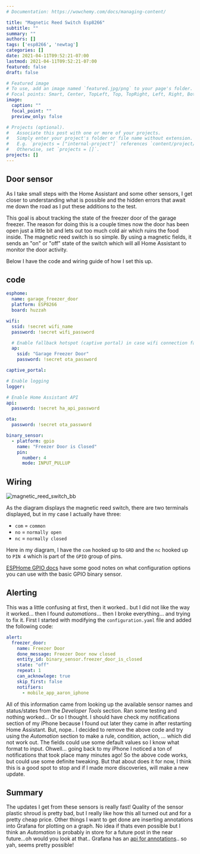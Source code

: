 ```yaml
---
# Documentation: https://wowchemy.com/docs/managing-content/

title: "Magnetic Reed Switch Esp8266"
subtitle: ""
summary: ""
authors: []
tags: ['esp8266', 'newtag']
categories: []
date: 2021-04-11T09:52:21-07:00
lastmod: 2021-04-11T09:52:21-07:00
featured: false
draft: false

# Featured image
# To use, add an image named `featured.jpg/png` to your page's folder.
# Focal points: Smart, Center, TopLeft, Top, TopRight, Left, Right, BottomLeft, Bottom, BottomRight.
image:
  caption: ""
  focal_point: ""
  preview_only: false

# Projects (optional).
#   Associate this post with one or more of your projects.
#   Simply enter your project's folder or file name without extension.
#   E.g. `projects = ["internal-project"]` references `content/project/deep-learning/index.md`.
#   Otherwise, set `projects = []`.
projects: []
---
```


## Door sensor

As I take small steps with the Home Assistant and some other sensors, I get closer to understanding what is possible and the hidden errors that await me down the road as I put these additions to the test.

This goal is about tracking the state of the freezer door of the garage freezer. The reason for doing this is a couple times now the door has been open just a little bit and lets out too much cold air which ruins the food inside. The magnetic reed switch is so simple. By using a magnetic fields, it sends an "on" or "off" state of the switch which will all Home Assistant to monitor the door activity.

Below I have the code and wiring guide of how I set this up.

## code

```yaml
esphome:
  name: garage_freezer_door
  platform: ESP8266
  board: huzzah

wifi:
  ssid: !secret wifi_name
  password: !secret wifi_password

  # Enable fallback hotspot (captive portal) in case wifi connection fails
  ap:
    ssid: "Garage Freezer Door"
    password: !secret ota_password

captive_portal:

# Enable logging
logger:

# Enable Home Assistant API
api:
  password: !secret ha_api_password

ota:
  password: !secret ota_password

binary_sensor:
  - platform: gpio
    name: "Freezer Door is Closed"
    pin:
      number: 4
      mode: INPUT_PULLUP
```

## Wiring

![magnetic_reed_switch_bb](/media/magnetic_reed_switch_bb.png)

As the diagram displays the magnetic reed switch, there are two terminals displayed, but in my case I actually have three:

* `com` = `common`
* `no` = `normally open`
* `nc` = `normally closed`

Here in my diagram, I have the `com` hooked up to `GRD` and the `nc` hooked up to `PIN 4` which is part of the `GPIO` group of pins.

[ESPHome GPIO docs](https://esphome.io/components/binary_sensor/gpio.html?highlight=gpio) have some good notes on what configuration options you can use with the basic GPIO binary sensor.

## Alerting

This was a little confusing at first, then it worked.. but I did not like the way it worked... then I found *automations*... then I broke everything... and trying to fix it.
First I started with modifying the `configuration.yaml` file and added the following code:

```yaml
alert:
  freezer_door:
    name: Freezer Door
    done_message: Freezer Door now closed
    entity_id: binary_sensor.freezer_door_is_closed
    state: "off"
    repeat: 1
    can_acknowlege: true
    skip_first: false
    notifiers:
      - mobile_app_aaron_iphone
```

All of this information came from looking up the available sensor names and status/states from the *Developer Tools* section. Ran some testing and nothing worked... Or so I thought. I should have check my notifications
section of my iPhone because I found out later they came in after restarting Home Assistant. But, nope.. I decided to remove the above code and try using the *Automation* section to make a rule, condition, action, ... which
did not work out. The fields could use some default values so I know what format to input. Ohwell... going back to my iPhone I noticed a ton of notifications that took place many minutes ago! So the above code works, but
could use some definite tweaking. But that about does it for now, I think this is a good spot to stop and if I made more discoveries, will make a new update.

## Summary

The updates I get from these sensors is really fast! Quality of the sensor plastic shroud is pretty bad, but I really like how this all turned out and for a pretty cheap price.
Other things I want to get done are inserting annotations into Grafana for plotting on a graph. No idea if thats even possible but I think an *Automation* is probably in store for
a future post in the near future...oh would you look at that.. Grafana has an [api for annotations](https://grafana.com/docs/grafana/latest/http_api/annotations/).. so yah, seems
pretty possible!

